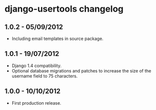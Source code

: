 django-usertools changelog
==========================


1.0.2 - 05/09/2012
------------------

* Including email templates in source package.


1.0.1 - 19/07/2012
------------------

* Django 1.4 compatibility.
* Optional database migrations and patches to increase the size of the username field to 75 characters.


1.0.0 - 10/10/2012
------------------

* First production release.